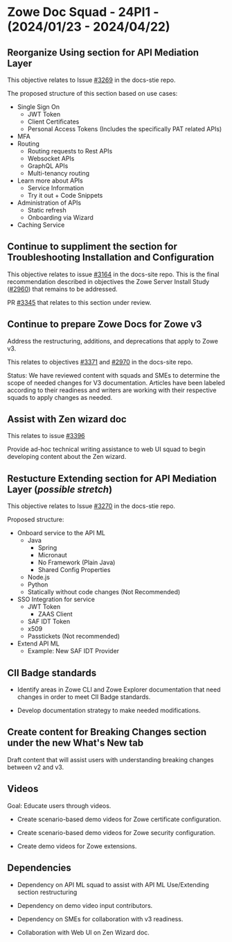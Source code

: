 # Zowe Doc Squad - 24PI1 - (2024/01/23 - 2024/04/22)

## Reorganize Using section for API Mediation Layer

This objective relates to Issue [#3269](https://github.com/zowe/docs-site/issues/3269) in the docs-stie repo.

The proposed structure of this section based on use cases:

* Single Sign On 
	* JWT Token 
	* Client Certificates 
	* Personal Access Tokens (Includes the specifically PAT related APIs)	
* MFA
* Routing
	* Routing requests to Rest APIs  
	* Websocket APIs
	* GraphQL APIs 
	* Multi-tenancy routing 
* Learn more about APIs
	* Service Information
	* Try it out + Code Snippets
* Administration of APIs
	* Static refresh
	* Onboarding via Wizard
* Caching Service

## Continue to suppliment the section for Troubleshooting Installation and Configuration 

This objective relates to issue [#3164](https://github.com/zowe/docs-site/issues/3164) in the docs-site repo.
This is the final recommendation described in objectives the Zowe Server Install Study ([#2960](https://github.com/zowe/docs-site/issues/2960)) that remains to be addressed.

PR [#3345](https://github.com/zowe/docs-site/pull/3345) that relates to this section under review.

## Continue to prepare Zowe Docs for Zowe v3 

Address the restructuring, additions, and deprecations that apply to Zowe v3.

This relates to objectives [#3371](https://github.com/zowe/docs-site/issues/3371) and  [#2970](https://github.com/zowe/docs-site/issues/2970) in the docs-site repo. 

Status: We have reviewed content with squads and SMEs to determine the scope of needed changes for V3 documentation. Articles have been labeled according to their readiness and writers are working with their respective squads to apply changes as needed.

## Assist with Zen wizard doc 

This relates to issue [#3396](https://github.com/zowe/docs-site/issues/3396)

Provide ad-hoc technical writing assistance to web UI squad to begin developing content about the Zen wizard.

## Restucture Extending section for API Mediation Layer (_possible stretch_)

This objective relates to Issue [#3270](https://github.com/zowe/docs-site/issues/3270) in the docs-stie repo.

Proposed structure:

* Onboard service to the API ML
	* Java
		* Spring
		* Micronaut
		* No Framework (Plain Java)
		* Shared Config Properties
	* Node.js
	* Python
	* Statically without code changes (Not Recommended)
* SSO Integration for service
	* JWT Token
		* ZAAS Client
	* SAF IDT Token
	* x509
	* Passtickets (Not recommended)
* Extend API ML
	* Example: New SAF IDT Provider

## CII Badge standards

- Identify areas in Zowe CLI and Zowe Explorer documentation that need changes in order to meet  CII Badge standards.

- Develop documentation strategy to make needed modifications.
   
## Create content for Breaking Changes section under the new What's New tab

Draft content that will assist users with understanding breaking changes between v2 and v3.

## Videos

Goal: Educate users through videos.

* Create scenario-based demo videos for Zowe certificate configuration.

* Create scenario-based demo videos for Zowe security configuration.

* Create demo videos for Zowe extensions. 

## Dependencies

* Dependency on API ML squad to assist with API ML Use/Extending section restructuring  

* Dependency on demo video input contributors.

* Dependency on SMEs for collaboration with v3 readiness.

* Collaboration with Web UI on Zen Wizard doc.
